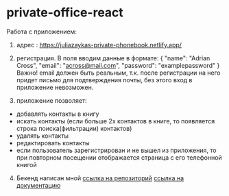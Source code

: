 # private-office-react

Работа с приложением:

1. адрес : https://juliazaykas-private-phonebook.netlify.app/

2. регистрация. В поля вводим данные в формате: { "name": "Adrian Cross",
   "email": "across@mail.com", "password": "examplepassword" }
   Важно! email должен быть реальным, т.к. после регистрации на него придет письмо для подтверждения почты, без этого вход в приложение невозможен.

3. приложение позволяет:

- добавлять контакты в книгу
- искать контакты (если больше 2х контактов в книге, то появляется строка
  поиска(фильтрации) контактов)
- удалять контакты
- редактировать контакты
- если пользователь зарегистрирован и не вышел из приложения, то при повторном
  посещении отображается страница с его телефонной книгой

4. Бекенд написан мной
 [ссылка на репозиторий](https://github.com/JuliaZaykaS/nodejs-hw-rest-api)
 [ссылка на документацию](https://backendforphonebook-sys55.b4a.run/api-docs/)
